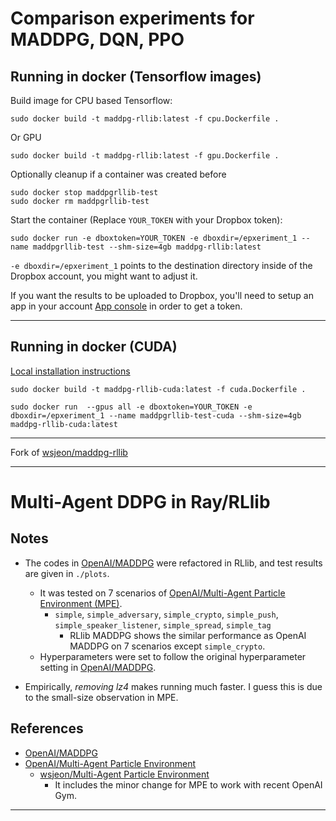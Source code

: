 # Comparison experiments for MADDPG, DQN, PPO


## Running in docker (Tensorflow images)

Build image for CPU based Tensorflow:
```
sudo docker build -t maddpg-rllib:latest -f cpu.Dockerfile .
```
Or GPU
```
sudo docker build -t maddpg-rllib:latest -f gpu.Dockerfile .
```

Optionally cleanup if a container was created before
```
sudo docker stop maddpgrllib-test
sudo docker rm maddpgrllib-test
```
Start the container (Replace `YOUR_TOKEN` with your Dropbox token):
```
sudo docker run -e dboxtoken=YOUR_TOKEN -e dboxdir=/epxeriment_1 --name maddpgrllib-test --shm-size=4gb maddpg-rllib:latest
```

`-e dboxdir=/epxeriment_1` points to the destination directory inside of the Dropbox account, you might want to adjust it.

If you want the results to be uploaded to Dropbox, you'll need to setup an app in your account [App console](https://www.dropbox.com/developers/apps) in order to get a token.

---

## Running in docker (CUDA)

[Local installation instructions](./INSTALL_CUDA.md)

```
sudo docker build -t maddpg-rllib-cuda:latest -f cuda.Dockerfile .
```

```
sudo docker run  --gpus all -e dboxtoken=YOUR_TOKEN -e dboxdir=/epxeriment_1 --name maddpgrllib-test-cuda --shm-size=4gb maddpg-rllib-cuda:latest
```



***
Fork of [wsjeon/maddpg-rllib](https://github.com/wsjeon/maddpg-rllib)
***

# Multi-Agent DDPG in Ray/RLlib

## Notes
- The codes in [OpenAI/MADDPG](https://github.com/openai/maddpg) were refactored in RLlib, and test results are given in `./plots`.
    - It was tested on 7 scenarios of [OpenAI/Multi-Agent Particle Environment (MPE)](https://github.com/openai/multiagent-particle-envs).
        - `simple`, `simple_adversary`, `simple_crypto`, `simple_push`, `simple_speaker_listener`, `simple_spread`, `simple_tag`
            - RLlib MADDPG shows the similar performance as OpenAI MADDPG on 7 scenarios except `simple_crypto`. 
    - Hyperparameters were set to follow the original hyperparameter setting in [OpenAI/MADDPG](https://github.com/openai/maddpg).
    
- Empirically, *removing lz4* makes running much faster. I guess this is due to the small-size observation in MPE. 
    

## References
- [OpenAI/MADDPG](https://github.com/openai/maddpg)
- [OpenAI/Multi-Agent Particle Environment](https://github.com/openai/multiagent-particle-envs)
    - [wsjeon/Multi-Agent Particle Environment](https://github.com/wsjeon/multiagent-particle-envs)
        - It includes the minor change for MPE to work with recent OpenAI Gym.

 ***
